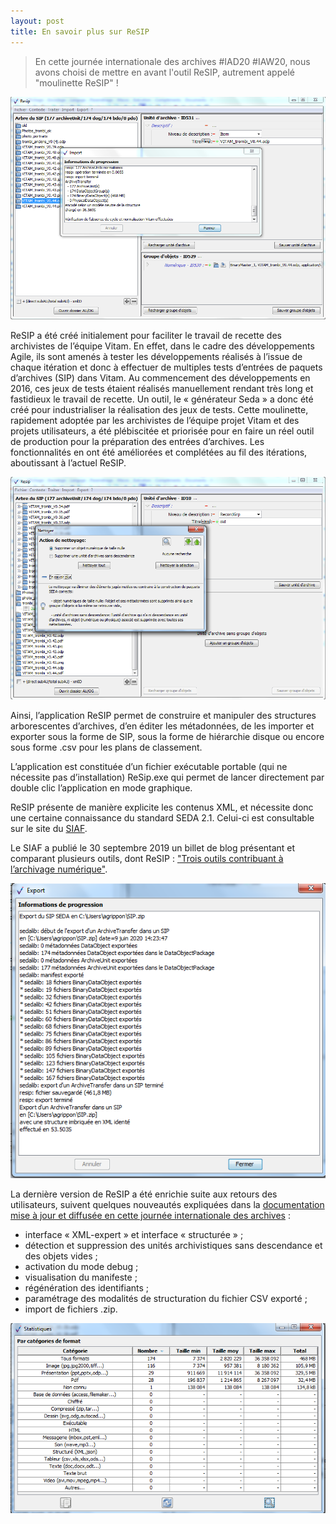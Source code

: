 ```yaml
---
layout: post
title: En savoir plus sur ReSIP
---
```

> En cette journée internationale des archives #IAD20 #IAW20, nous avons choisi de mettre en avant l'outil ReSIP, autrement appelé "moulinette ReSIP" !

![Logos](/public/images/ReSIP.PNG)

ReSIP a été créé initialement pour faciliter le travail de recette des archivistes de l’équipe Vitam. 
En effet, dans le cadre des développements Agile, ils sont amenés à tester les développements réalisés à l’issue de chaque itération et donc à effectuer de multiples tests d’entrées de paquets d’archives (SIP) dans Vitam. 
Au commencement des développements en 2016, ces jeux de tests étaient réalisés manuellement rendant très long et fastidieux le travail de recette. 
Un outil, le « générateur Seda » a donc été créé pour industrialiser la réalisation des jeux de tests. 
Cette moulinette, rapidement adoptée par les archivistes de l’équipe projet Vitam et des projets utilisateurs, a été plébiscitée et priorisée pour en faire un réel outil de production pour la préparation des entrées d’archives. 
Les fonctionnalités en ont été améliorées et complétées au fil des itérations, aboutissant à l’actuel ReSIP.

![alt text](/public/images/ReSIP_nettoyage.PNG)

Ainsi, l’application ReSIP permet de construire et manipuler des structures arborescentes d’archives, d’en éditer les métadonnées, de les importer et exporter sous la forme de SIP, sous la forme de hiérarchie disque ou encore sous forme .csv pour les plans de classement.

L’application est constituée d’un fichier exécutable portable (qui ne nécessite pas d’installation) ReSip.exe qui permet de lancer directement par double clic l’application en mode graphique. 

ReSIP présente de manière explicite les contenus XML, et nécessite donc une certaine connaissance du standard SEDA 2.1. Celui-ci est consultable sur le site du [SIAF](https://francearchives.fr/seda/).

Le SIAF a publié le 30 septembre 2019 un billet de blog présentant et comparant plusieurs outils, dont ReSIP : ["Trois outils contribuant à l’archivage numérique"](https://siaf.hypotheses.org/1033).

![alt text](/public/images/ReSIP_export_seda.PNG)

La dernière version de ReSIP a été enrichie suite aux retours des utilisateurs, suivent quelques nouveautés expliquées dans la [documentation mise à jour et diffusée en cette journée internationale des archives](/ressources/DocCourante/autres/fonctionnel/VITAM_Manuel_ReSIP.pdf) :
- interface « XML-expert » et interface « structurée » ;
- détection et suppression des unités archivistiques sans descendance et des objets vides ;
- activation du mode debug ;
- visualisation du manifeste ;
- régénération des identifiants ;
- paramétrage des modalités de structuration du fichier CSV exporté ;
- import de fichiers .zip.

![alt text](/public/images/ReSIP_stat.PNG)